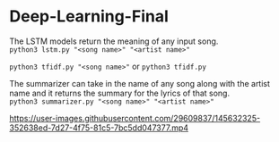 # Deep-Learning-Final
The LSTM models return the meaning of any input song.\
`python3 lstm.py "<song name>" "<artist name>"`

`python3 tfidf.py "<song name>"` or `python3 tfidf.py`

The summarizer can take in the name of any song along with the artist name and it returns the summary for the lyrics of that song.\
`python3 summarizer.py "<song name>" "<artist name>"`

https://user-images.githubusercontent.com/29609837/145632325-352638ed-7d27-4f75-81c5-7bc5dd047377.mp4

